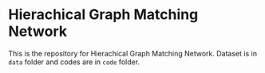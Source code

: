 # Hierachical Graph Matching Network

This is the repository for Hierachical Graph Matching Network. Dataset is in `data` folder and codes are in `code` folder.
